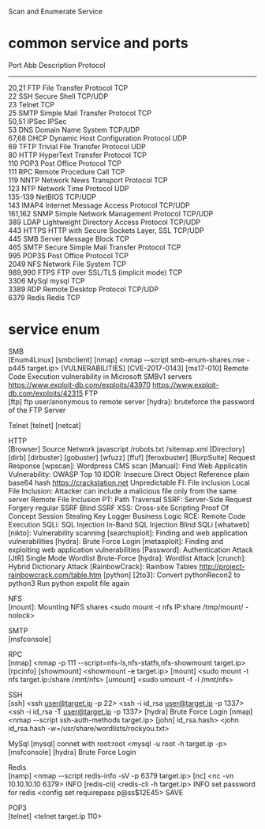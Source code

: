 

Scan and Enumerate Service


# common service and ports
Port               Abb     Description                            Protocol
____________________________________________________________________________

20,21              FTP     File Transfer Protocol                 TCP      
22                 SSH     Secure Shell                           TCP/UDP  
23                 Telnet                                         TCP      
25                 SMTP    Simple Mail Transfer Protocol          TCP      
50,51              IPSec   IPSec                                             
53                 DNS     Domain Name System                     TCP/UDP  
67,68              DHCP    Dynamic Host Configuration Protocol    UDP      
69                 TFTP    Trivial File Transfer Protocol         UDP      
80                 HTTP    HyperText Transfer Protocol            TCP      
110                POP3    Post Office Protocol                   TCP      
111                RPC     Remote Procedure Call                  TCP      
119                NNTP    Network News Transport Protocol        TCP      
123                NTP     Network Time Protocol                  UDP      
135-139                    NetBIOS                                TCP/UDP  
143                IMAP4   Internet Message Access Protocol       TCP/UDP  
161,162            SNMP    Simple Network Management Protocol     TCP/UDP  
389                LDAP    Lightweight Directory Access Protocol  TCP/UDP  
443                HTTPS   HTTP with Secure Sockets Layer, SSL    TCP/UDP  
445                SMB     Server Message Block                   TCP      
465                SMTP    Secure Simple Mail Transfer Protocol   TCP      
995                POP3S   Post Office Protocol                   TCP      
2049               NFS     Network File System                    TCP      
989,990            FTPS    FTP over SSL/TLS (implicit mode)       TCP      
3306               MySql   mysql                                  TCP      
3389               RDP     Remote Desktop Protocol                TCP/UDP  
6379               Redis   Redis                                  TCP      

# service enum
SMB             
[Enum4Linux]
[smbclient]
[nmap]         <nmap --script smb-enum-shares.nse -p445 target.ip>
[VULNERABILITIES]
    [CVE-2017-0143] [ms17-010]
        Remote Code Execution vulnerability in Microsoft SMBv1 servers
        https://www.exploit-db.com/exploits/43970
        https://www.exploit-db.com/exploits/42315
FTP             
[ftp]
    ftp user/anonymous to remote server 
    <put php-reverse-shell.php>
    [hydra]: bruteforce the password of the FTP Server

Telnet
[telnet]
[netcat]

HTTP            
[Browser]
    Source
    Network
    javascript
    /robots.txt
    /sitemap.xml
[Directory]
    [dirb]
    [dirbuster]
    [gobuster]
    [wfuzz]
    [ffuf]
    [feroxbuster]
[BurpSuite]
    Request
    Response
[wpscan]: Wordpress CMS scan
[Manual]: Find Web Applicatin Vulnerability:
    OWASP Top 10
    IDOR: Insecure Direct Object Reference
        plain
        base64
        hash https://crackstation.net
        Unpredictable
    FI: File inclusion
        Local File Inclusion: Attacker can include a malicious file only from the same server
        Remote File Inclusion
    PT: Path Traversal
    SSRF: Server-Side Request Forgery
        regular SSRF
        Blind SSRF
    XSS: Cross-site Scripting
        Proof Of Concept
        Session Stealing
        Key Logger
        Business Logic
    RCE: Remote Code Execution
    SQLi: SQL Injection
        In-Band SQL Injection
        Blind SQLi
[whatweb]
[nikto]: Vulnerability scanning
[searchsploit]: Finding and web application vulnerabilities
[hydra]: Brute Force Login
[metasploit]: Finding and exploiting web application vulnerabilities
[Password]: Authentication Attack
    [JtR] 
        Single Mode 
        Wordlist 
        Brute-Force
    [hydra]: Wordlist Attack
    [crunch]: Hybrid Dictionary Attack
    [RainbowCrack]: Rainbow Tables http://project-rainbowcrack.com/table.htm
[python]
    [2to3]: Convert pythonRecon2 to python3
    Run python expolit file again

NFS             
[mount]: Mounting NFS shares <sudo mount -t nfs IP:share /tmp/mount/ -nolock>

SMTP            
[msfconsole]

RPC             
[nmap] <nmap -p 111 --script=nfs-ls,nfs-statfs,nfs-showmount target.ip>
[rpcinfo] <rpcinfo target.ip>
[showmount] <showmount -e target.ip>
[mount] <sudo mount -t nfs target.ip:/share /mnt/nfs>
[umount] <sudo umount -f -l /mnt/nfs>

SSH             
[ssh]
    <ssh user@target.ip -p 22>
    <ssh -i id_rsa user@target.ip -p 1337>
    <ssh -i id_rsa -T user@target.ip -p 1337>
[hydra]
    Brute Force Login
[nmap] <nmap --script ssh-auth-methods target.ip>
[john]
    <ssh2john id_rsa > id_rsa.hash>
    <john id_rsa.hash -w=/usr/share/wordlists/rockyou.txt>

MySql
[mysql]
    connet with root:root <mysql -u root -h target.ip -p>
[msfconsole]
[hydra]
    Brute Force Login

Redis           
[namp] <nmap --script redis-info -sV -p 6379 target.ip>
[nc] 
    <nc -vn 10.10.10.10 6379>
    INFO
[redis-cli]
    <redis-cli -h target.ip>
    INFO
    set password for redis 
        <config set requirepass p@ss$12E45>
        SAVE

POP3    
[telnet] <telnet target.ip 110>